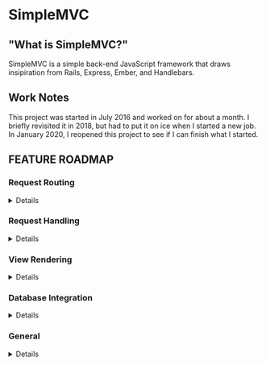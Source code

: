 # SimpleMVC

## "What is SimpleMVC?"

SimpleMVC is a simple back-end JavaScript framework that draws insipiration from Rails,
Express, Ember, and Handlebars.

## Work Notes

This project was started in July 2016 and worked on for about a month.
I briefly revisited it in 2018, but had to put it on ice when I started a new job.
In January 2020, I reopened this project to see if I can finish what I started.

## FEATURE ROADMAP

### Request Routing
<details>

  - [x]   Parse query parameters from inbound requests.

  - [x]   Parse properties from the body of a POST or PATCH request.

  - [x]   Extract the method and URL of a request for routing.

  - [x]   Extract dynamic segments from routes.

  - [x]   Load in routes from an external config file (`config/routes.js`).

  - [x]   Handle multiple dynamic segments, and add the data from all such segments to the request parameters.

  - [ ]   Generate routes programmatically (i.e. resource routing) using shortcuts.

  - [ ]   Parse nested routes so that nested views can be rendered.

</details>

### Request Handling

<details>

  - [x]   Create new custom Controllers by instantiating a Controller class and adding methods and properties.

  - [x]   Fire a specific method from a specific controller in response to a request.

  - [x]   Execute 'before_action' and 'after_action' callbacks, respectively, before and after executing the controller action.

  - [x]   Define new 'before-action' and 'after-action' behaviors on the fly for any given action on any given controller.

  - [x]   Render a view after running the action (but before running 'after-action' callbacks).

  - [x]   Finish making controllers abstract, so that all non-universal code lives in each specific controller file.

  - [x]   Handle requests for CSS and JavaScript files.

  - [ ]   Handle requests for images and favicons.

  - [ ]   Serve up error pages in the event of an error.

  - [ ]   Serve up a default landing page for the application root if one is not configured.

</details>

### View Rendering

<details>

  - [x]   Render a static view template, with no interpolation.

  - [x]   Interpolate the values of variables that are direct properties of a given 'context' object.

  - [x]   Render inline helpers that change the properties of data passed in.

  - [x]   Render block helpers that manipulate inner HTML/template content.

  - [x]   Render partial templates within a larger template.

  - [x]   Load default partials and helpers (as part of the view engine), and define custom ones at the application layer.

  - [x]   Access and render nested properties (using '.' notation) of variables in the rendering context.

  - [x]   Handle rendering within the specific controller file.

  - [x]   Create a parser to safely execute JavaScript code within the context of a template so that data can be passed to helpers.

  - [ ]   Render multiple nested view templates within the appropriately `<$outlet$>` tags.

</details>

### Database Integration

<details>

  - [ ]  Create and manage a connection with a Postgres database (eventually, more database types).

  - [ ]  Create a SQL syntax generator for basic CRUD operations.

  - [ ]  Define a migration abstraction and use it to make (and revert) changes to a database.

  - [ ]  Define a model abstraction and use it to perform SQL queries and operations.

  - [ ]  Generalize the model by creating standardized methods for data manipulation.

  - [ ]  Make models heritable.

</details>

### General

<details>

  - [x]  Create a testing tool to help ensure that components behave correctly.

  - [ ]  Further extend changes to the system's object model so that true inheritance is possible.

  - [ ]  Create a general error-handling system.

  - [ ]  Auto-load controllers, views, and models on startup by traversing the file tree.

  - [ ]  Add a command-line generator for creating new controller/model/view files.

</details>
